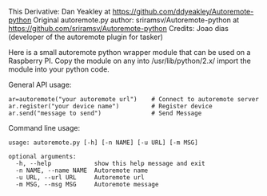 This Derivative: Dan Yeakley at https://github.com/ddyeakley/Autoremote-python
Original autoremote.py author:  sriramsv/Autoremote-python at https://github.com/sriramsv/Autoremote-python
Credits: Joao dias (developer of the autoremote plugin for tasker)

Here is a small autoremote python wrapper module that can be used on a Raspberry PI.  Copy the module on any into /usr/lib/python/2.x/ import the module into your python code.

General API usage:

	ar=autoremote("your autoremote url")   	# Connect to autoremote server
	ar.register("your device name")   		# Register device
	ar.send("message to send")			  	# Send Message

Command line usage:
	
	usage: autoremote.py [-h] [-n NAME] [-u URL] [-m MSG]

	optional arguments:
	  -h, --help            show this help message and exit
	  -n NAME, --name NAME  Autoremote name
	  -u URL, --url URL     Autoremote url
	  -m MSG, --msg MSG     Autoremote message